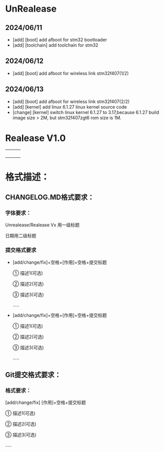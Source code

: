 # UnRealease

## 2024/06/11
- [add] [boot] add afboot for stm32 bootloader
- [add] [toolchain] add toolchain for stm32

## 2024/06/12

- [add] [boot] add afboot for wireless link stm32f407(1/2)

## 2024/06/13

- [add] [boot] add afboot for wireless link stm32f407(2/2)
- [add] [kernel] add linux 6.1.27 linux kernel source code
- [change] [kernel] switch linux kernel 6.1.27 to 3.17,because 6.1.27 build image size > 2M, but stm32f407zgt6 rom size is 1M.

# Realease V1.0
|     |     |     |
|-----|-----|-----|
|     |     |     |
|     |     |     |
|     |     |     |
|     |     |     |


# 格式描述：

## CHANGELOG.MD格式要求：

### 字体要求：

Unrealease/Realease Vx 用一级标题

日期用二级标题

### 提交格式要求

- [add/change/fix]+空格+[作用]+空格+提交标题

  ① 描述1(可选)

  ② 描述2(可选)

  ③ 描述3(可选)

  .....

- [add/change/fix]+空格+[作用]+空格+提交标题

  ① 描述1(可选)

  ② 描述2(可选)

  ③ 描述3(可选)

  .....

## Git提交格式要求：

### 格式要求：

[add/change/fix] [作用]+空格+提交标题

① 描述1(可选)

② 描述2(可选)

③ 描述3(可选)

.....
